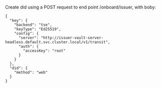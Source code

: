 Create did using a POST request to end point /onboard/issuer, with boby:

```
{
  "key": {
    "backend": "tse",
    "keyType": "Ed25519",
    "config": {
      "server": "http://issuer-vault-server-headless.default.svc.cluster.local/v1/transit",
      "auth": {
        "accessKey": "root"
      }
    }
  },
  "did": {
    "method": "web"
  }
}
```